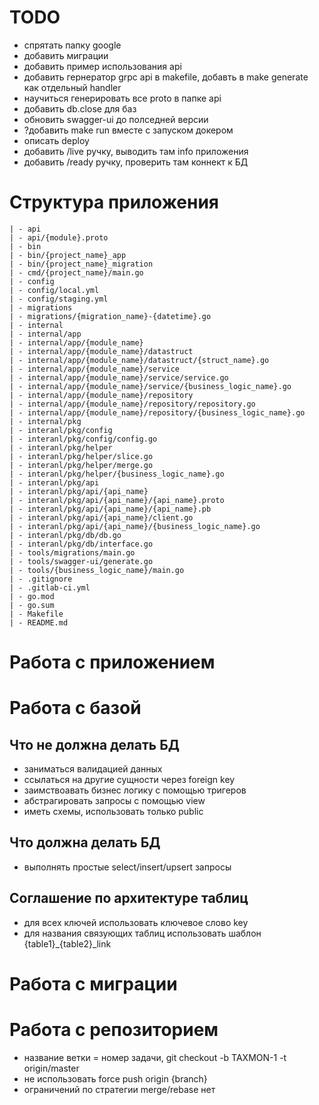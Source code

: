 # TODO
* спрятать папку google
* добавить миграции
* добавить пример использования api
* добавить гернератор grpc api в makefile, добавть в make generate как отдельный handler
* научиться генерировать все proto в папке api
* добавить db.close для баз
* обновить swagger-ui до полседней версии
* ?добавить make run вместе с запуском докером
* описать deploy
* добавить /live ручку, выводить там info приложения
* добавить /ready ручку, проверить там коннект к БД

# Структура приложения
```
| - api
| - api/{module}.proto
| - bin
| - bin/{project_name}_app
| - bin/{project_name}_migration
| - cmd/{project_name}/main.go 
| - config
| - config/local.yml
| - config/staging.yml
| - migrations
| - migrations/{migration_name}-{datetime}.go
| - internal
| - internal/app
| - internal/app/{module_name}
| - internal/app/{module_name}/datastruct
| - internal/app/{module_name}/datastruct/{struct_name}.go
| - internal/app/{module_name}/service
| - internal/app/{module_name}/service/service.go
| - internal/app/{module_name}/service/{business_logic_name}.go
| - internal/app/{module_name}/repository
| - internal/app/{module_name}/repository/repository.go
| - internal/app/{module_name}/repository/{business_logic_name}.go
| - internal/pkg
| - interanl/pkg/config
| - interanl/pkg/config/config.go
| - interanl/pkg/helper
| - interanl/pkg/helper/slice.go
| - interanl/pkg/helper/merge.go
| - interanl/pkg/helper/{business_logic_name}.go
| - interanl/pkg/api
| - interanl/pkg/api/{api_name}
| - interanl/pkg/api/{api_name}/{api_name}.proto
| - interanl/pkg/api/{api_name}/{api_name}.pb
| - interanl/pkg/api/{api_name}/client.go
| - interanl/pkg/api/{api_name}/{business_logic_name}.go
| - interanl/pkg/db/db.go
| - interanl/pkg/db/interface.go
| - tools/migrations/main.go
| - tools/swagger-ui/generate.go
| - tools/{business_logic_name}/main.go
| - .gitignore
| - .gitlab-ci.yml
| - go.mod
| - go.sum
| - Makefile
| - README.md
```

# Работа с приложением

# Работа с базой
## Что не должна делать БД
* заниматься валидацией данных
* ссылаться на другие сущности через foreign key
* заимствоавать бизнес логику с помощью тригеров
* абстрагировать запросы с помощью view 
* иметь схемы, использовать только public

## Что должна делать БД
* выполнять простые select/insert/upsert запросы

## Соглашение по архитектуре таблиц
* для всех ключей использовать ключевое слово key
* для названия связующих таблиц использовать шаблон {table1}_{table2}_link

# Работа с миграции

# Работа с репозиторием
* название ветки = номер задачи, git checkout -b TAXMON-1 -t origin/master
* не использовать force push origin {branch}
* ограничений по стратегии merge/rebase нет